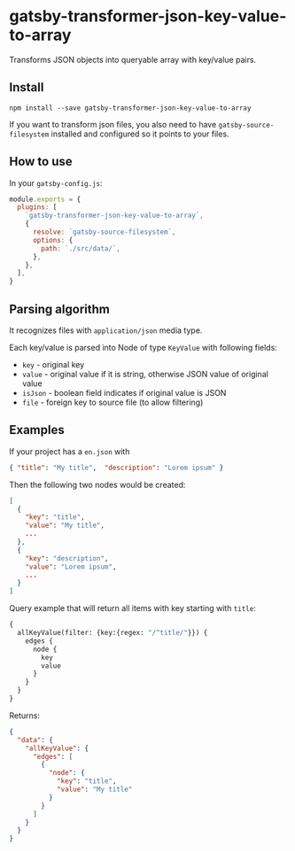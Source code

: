 # gatsby-transformer-json-key-value-to-array

Transforms JSON objects into queryable array with key/value pairs.

## Install

`npm install --save gatsby-transformer-json-key-value-to-array`

If you want to transform json files, you also need to have `gatsby-source-filesystem` installed and configured so it
points to your files.

## How to use

In your `gatsby-config.js`:

```javascript
module.exports = {
  plugins: [
    `gatsby-transformer-json-key-value-to-array`,
    {
      resolve: `gatsby-source-filesystem`,
      options: {
        path: `./src/data/`,
      },
    },
  ],
}
```

## Parsing algorithm

It recognizes files with `application/json` media type.

Each key/value is parsed into Node of type `KeyValue` with following fields:

* `key` - original key
* `value` - original value if it is string, otherwise JSON value of original value
* `isJson` - boolean field indicates if original value is JSON
* `file` - foreign key to source file (to allow filtering)

## Examples

If your project has a `en.json` with

```json
{ "title": "My title",  "description": "Lorem ipsum" }
```

Then the following two nodes would be created:

```json
[
  {
    "key": "title",
    "value": "My title",
    ...
  },
  {
    "key": "description",
    "value": "Lorem ipsum",
    ...
  }
]
```

Query example that will return all items with key starting with `title`:

```graphql
{
  allKeyValue(filter: {key:{regex: "/^title/"}}) {
    edges {
      node {
        key
        value
      }
    }
  }
}
```

Returns:

```json
{
  "data": {
    "allKeyValue": {
      "edges": [
        {
          "node": {
            "key": "title",
            "value": "My title"
          }
        }
      ]
    }
  }
}
```
